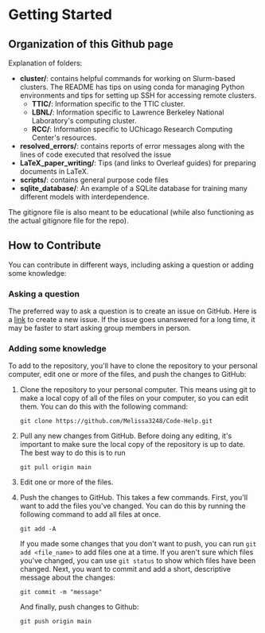 # Getting Started

## Organization of this Github page

Explanation of folders:

- **cluster/**: contains helpful commands for working on Slurm-based clusters. The README has tips on using conda for managing Python environments and tips for setting up SSH for accessing remote clusters.
  - **TTIC/**: Information specific to the TTIC cluster.
  - **LBNL/**: Information specific to Lawrence Berkeley National Laboratory's computing cluster.
  - **RCC/**: Information specific to UChicago Research Computing Center's resources.
- **resolved_errors/**: contains reports of error messages along with the lines of code executed that resolved the issue
- **LaTeX_paper_writing/**: Tips (and links to Overleaf guides) for preparing documents in LaTeX.
- **scripts/**: contains general purpose code files
- **sqlite_database/**: An example of a SQLite database for training many different models with interdependence.

The gitignore file is also meant to be educational (while also functioning as the actual gitignore file for the repo).

## How to Contribute

You can contribute in different ways, including asking a question or adding some knowledge:

### Asking a question

The preferred way to ask a question is to create an issue on GitHub. Here is a [link](https://github.com/Melissa3248/Code-Help/issues/new) to create a new issue. If the issue goes unanswered for a long time, it may be faster to start asking group members in person.

### Adding some knowledge

To add to the repository, you'll have to clone the repository to your personal computer, edit one or more of the files, and push the changes to GitHub:

1. Clone the repository to your personal computer. This means using git to make a local copy of all of the files on your computer, so you can edit them. You can do this with the following command:
   ```
   git clone https://github.com/Melissa3248/Code-Help.git
   ```
2. Pull any new changes from GitHub. Before doing any editing, it's important to make sure the local copy of the repository is up to date. The best way to do this is to run
   ```
   git pull origin main
   ```
3. Edit one or more of the files.
4. Push the changes to GitHub. This takes a few commands. First, you'll want to add the files you've changed. You can do this by running the following command to add all files at once.

   ```
   git add -A
   ```

   If you made some changes that you don't want to push, you can run `git add <file_name>` to add files one at a time. If you aren't sure which files you've changed, you can use `git status` to show which files have been changed.
   Next, you want to commit and add a short, descriptive message about the changes:

   ```
   git commit -m "message"
   ```

   And finally, push changes to Github:

   ```
   git push origin main
   ```
